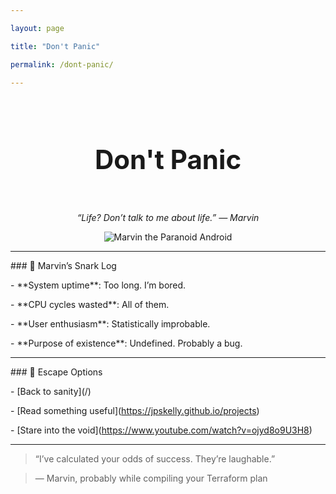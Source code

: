 ```yaml
---

layout: page

title: "Don't Panic"

permalink: /dont-panic/

---
```




<div style="text-align:center;">

&nbsp; <h1 style="font-size:3em;">Don't Panic</h1>

&nbsp; <p style="font-style:italic;">“Life? Don’t talk to me about life.” — Marvin</p>

![Marvin the Paranoid Android](/assets/images/marvin.jpg)


</div>



---



\### 🧠 Marvin’s Snark Log



\- \*\*System uptime\*\*: Too long. I’m bored.

\- \*\*CPU cycles wasted\*\*: All of them.

\- \*\*User enthusiasm\*\*: Statistically improbable.

\- \*\*Purpose of existence\*\*: Undefined. Probably a bug.



---



\### 🧭 Escape Options



\- \[Back to sanity](/)  

\- \[Read something useful](https://jpskelly.github.io/projects)  

\- \[Stare into the void](https://www.youtube.com/watch?v=ojyd8o9U3H8)



---



> “I’ve calculated your odds of success. They’re laughable.”  

> — Marvin, probably while compiling your Terraform plan



